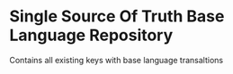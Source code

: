 # Single Source Of Truth Base Language Repository

Contains all existing keys with base language transaltions
